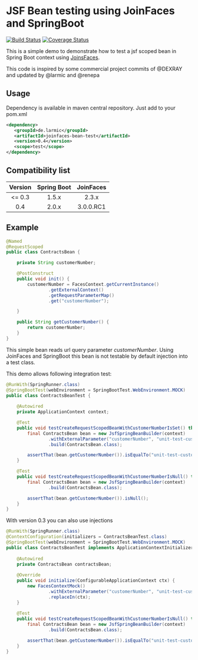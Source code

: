 # JSF Bean testing using JoinFaces and SpringBoot 

[![Build Status](https://travis-ci.org/larmic/joinfaces-bean-test.svg?branch=master)](https://travis-ci.org/larmic/joinfaces-bean-test) [![Coverage Status](https://coveralls.io/repos/github/larmic/joinfaces-bean-test/badge.svg?branch=master)](https://coveralls.io/github/larmic/joinfaces-bean-test?branch=master)

This is a simple demo to demonstrate how to test a jsf scoped bean in Spring Boot context using [JoinsFaces](https://github.com/joinfaces/joinfaces).

This code is inspired by some commercial project commits of @DEXRAY and updated by @larmic and @renepa

## Usage

Dependency is available in maven central repository. Just add to your pom.xml

```xml
<dependency>
   <groupId>de.larmic</groupId>
   <artifactId>joinfaces-bean-test</artifactId>
   <version>0.4</version>
   <scope>test</scope>
</dependency>
```

## Compatibility list

| Version | Spring Boot | JoinFaces |
|:-------:|:-----------:|:---------:|
| <= 0.3  |       1.5.x | 2.3.x
| 0.4     |      2.0.x  | 3.0.0.RC1    

## Example

```java
@Named
@RequestScoped
public class ContractsBean {

    private String customerNumber;

    @PostConstruct
    public void init() {
        customerNumber = FacesContext.getCurrentInstance()
                .getExternalContext()
                .getRequestParameterMap()
                .get("customerNumber");

    }

    public String getCustomerNumber() {
        return customerNumber;
    }
}
```

This simple bean reads url query parameter _customerNumber_. Using JoinFaces and SpringBoot this bean is 
not testable by default injection into a test class.

This demo allows following integration test:

```java
@RunWith(SpringRunner.class)
@SpringBootTest(webEnvironment = SpringBootTest.WebEnvironment.MOCK)
public class ContractsBeanTest {
    
    @Autowired
    private ApplicationContext context;

    @Test
    public void testCreateRequestScopedBeanWithCustomerNumberIsSet() throws Exception {
        final ContractsBean bean = new JsfSpringBeanBuilder(context)
                .withExternalParameter("customerNumber", "unit-test-customer-number")
                .build(ContractsBean.class);

        assertThat(bean.getCustomerNumber()).isEqualTo("unit-test-customer-number");
    }

    @Test
    public void testCreateRequestScopedBeanWithCustomerNumberIsNull() throws Exception {
        final ContractsBean bean = new JsfSpringBeanBuilder(context)
                .build(ContractsBean.class);

        assertThat(bean.getCustomerNumber()).isNull();
    }
}
```

With version 0.3 you can also use injections

```java
@RunWith(SpringRunner.class)
@ContextConfiguration(initializers = ContractsBeanTest.class)
@SpringBootTest(webEnvironment = SpringBootTest.WebEnvironment.MOCK)
public class ContractsBeanTest implements ApplicationContextInitializer<ConfigurableApplicationContext> {
    
    @Autowired
    private ContractsBean contractsBean;
    
    @Override
    public void initialize(ConfigurableApplicationContext ctx) {
        new FacesContextMock()
                .withExternalParameter("customerNumber", "unit-test-customer-number")
                .replaceIn(ctx);
    }
    
    @Test
    public void testCreateRequestScopedBeanWithCustomerNumberIsNull() throws Exception {
        final ContractsBean bean = new JsfSpringBeanBuilder(context)
                .build(ContractsBean.class);

        assertThat(bean.getCustomerNumber()).isEqualTo("unit-test-customer-number");
    }
}
```